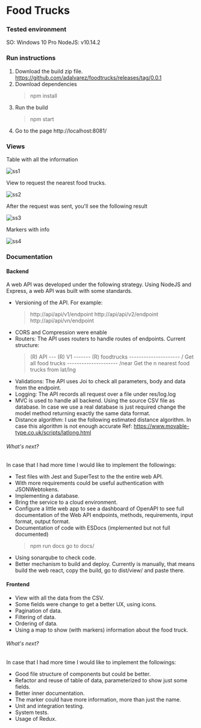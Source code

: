 # Food Trucks

### Tested environment 

SO: Windows 10 Pro
NodeJS: v10.14.2

### Run instructions

1. Download the build zip file. https://github.com/adalvarez/foodtrucks/releases/tag/0.0.1
2. Download dependencies
    > npm install
3. Run the build
    > npm start
4. Go to the page http://localhost:8081/

### Views

Table with all the information

![ss1](https://i.imgur.com/t7lbzns.jpg)

View to request the nearest food trucks.

![ss2](https://i.imgur.com/vx58g34.jpg)

After the request was sent, you'll see the following result

![ss3](https://i.imgur.com/QrEuoH0.jpg)

Markers with info

![ss4](https://i.imgur.com/eVWxYAY.jpg)


### Documentation

#### Backend 

A web API was developed under the following strategy. Using NodeJS and Express, a web API was built with some standards.
* Versioning of the API. For example:
    > http://api/api/v1/endpoint
    > http://api/api/v2/endpoint
    > http://api/api/vn/endpoint
* CORS and Compression were enable
* Routers: The API uses routers to handle routes of endpoints. Current structure:
    > (R) API
    > --- (R) V1
    > ------- (R) foodtrucks
    > --------------------- / Get all food trucks
    > --------------------- /near Get the n nearest food trucks from lat/lng
* Validations: The API uses Joi to check all parameters, body and data from the endpoint.
* Logging: The API records all request over a file under res/log.log
* MVC is used to handle all backend. Using the source CSV file as database. In case we use a real database is just required change the model method returning exactly the same data format.
* Distance algorithm: I use the following estimated distance algorithm. In case this algorithm is not enough accurate Ref: https://www.movable-type.co.uk/scripts/latlong.html

###### What's next?

In case that I had more time I would like to implement the followings:
* Test files with Jest and SuperTest to the the entire web API.
* With more requirements could be useful authentication with JSONWebtokens.
* Implementing a database.
* Bring the service to a cloud environment.
* Configure a little web app to see a dashboard of OpenAPI to see full documentation of the Web API endpoints, methods, requirements, input format, output format.
* Documentation of code with ESDocs (implemented but not full documented) 
    > npm run docs
    > go to docs/
* Using sonarqube to check code.
* Better mechanism to build and deploy. Currently is manually, that means build the web react, copy the build, go to dist/view/ and paste there.

#### Frontend

* View with all the data from the CSV.
* Some fields were change to get a better UX, using icons.
* Pagination of data.
* Filtering of data.
* Ordering of data.
* Using a map to show (with markers) information about the food truck.

###### What's next?

In case that I had more time I would like to implement the followings:
* Good file structure of components but could be better.
* Refactor and reuse of table of data, parameterized to show just some fields.
* Better inner documentation.
* The marker could have more information, more than just the name.
* Unit and integration testing.
* System tests.
* Usage of Redux.
